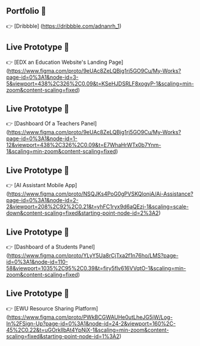 ## Portfolio 🎨  
👉 [Dribbble]
(https://dribbble.com/adnanrh_1)


## Live Prototype 🎨  
👉 [EDX an Education Website's Landing Page]
(https://www.figma.com/proto/9eUAc8ZeLQBjg1rj5GO9Cu/My-Works?page-id=0%3A1&node-id=3-5&viewport=438%2C326%2C0.09&t=KSeHJDSRLF8xogyP-1&scaling=min-zoom&content-scaling=fixed) 

## Live Prototype 🎨  
👉 [Dashboard Of a Teachers Panel]
(https://www.figma.com/proto/9eUAc8ZeLQBjg1rj5GO9Cu/My-Works?page-id=0%3A1&node-id=1-12&viewport=438%2C326%2C0.09&t=E7WhaHrWTx0b7Ynm-1&scaling=min-zoom&content-scaling=fixed)

## Live Prototype 🎨  
👉 [AI Assistant Mobile App]
(https://www.figma.com/proto/NSQJKs4PoG0gPVSKQlonjA/Ai-Assistance?page-id=0%3A1&node-id=2-2&viewport=208%2C92%2C0.21&t=yhFC1ryx9d6aQEzj-1&scaling=scale-down&content-scaling=fixed&starting-point-node-id=2%3A2)

## Live Prototype 🎨  
👉 [Dashboard of a Students Panel]
(https://www.figma.com/proto/YLyY5Ua8rCjTxa2f1n76ho/LMS?page-id=0%3A1&node-id=110-58&viewport=1035%2C95%2C0.39&t=firy5flv616VVqtO-1&scaling=min-zoom&content-scaling=fixed)

## Live Prototype 🎨  
👉 [EWU Resource Sharing Platform]
(https://www.figma.com/proto/PWkBCGWAUHe0utLheJG5jW/Log-In%2FSign-Up?page-id=0%3A1&node-id=24-2&viewport=160%2C-45%2C0.22&t=uGOrkllbAt4YpNjX-1&scaling=min-zoom&content-scaling=fixed&starting-point-node-id=1%3A2)
